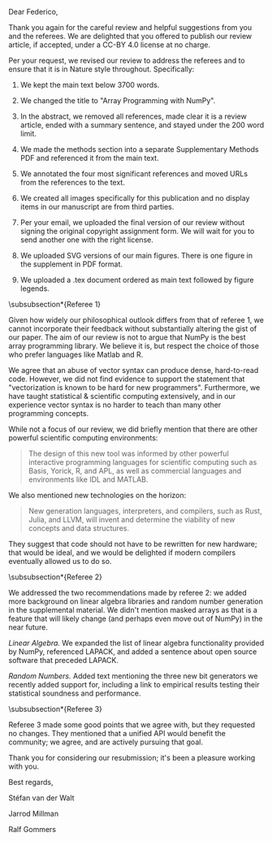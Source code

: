 Dear Federico,

Thank you again for the careful review and helpful suggestions from you
and the referees.  We are delighted that you offered to publish our
review article, if accepted, under a CC-BY 4.0 license at no charge.

Per your request, we revised our review to address the referees and to
ensure that it is in Nature style throughout. Specifically:

1. We kept the main text below 3700 words.

2. We changed the title to "Array Programming with NumPy".

3. In the abstract, we removed all references, made clear it is a
review article, ended with a summary sentence, and stayed under the
200 word limit.

4. We made the methods section into a separate Supplementary Methods PDF
and referenced it from the main text.

5. We annotated the four most significant references and moved URLs from
the references to the text.

6. We created all images specifically for this publication and no
display items in our manuscript are from third parties.

7. Per your email, we uploaded the final version of our review without
signing the original copyright assignment form.  We will wait for you
to send another one with the right license.

8. We uploaded SVG versions of our main figures.  There is one figure
in the supplement in PDF format.

9. We uploaded a .tex document ordered as main text followed by figure legends.


\subsubsection*{Referee 1}

Given how widely our philosophical outlook differs from that of referee
1, we cannot incorporate their feedback without substantially altering
the gist of our paper. The aim of our review is not to argue that NumPy
is the best array programming library. We believe it is, but respect the
choice of those who prefer languages like Matlab and R.

We agree that an abuse of vector syntax can produce dense,
hard-to-read code.  However, we did not find evidence to support the
statement that "vectorization is known to be hard for new
programmers".  Furthermore, we have taught statistical & scientific
computing extensively, and in our experience vector syntax is no
harder to teach than many other programming concepts.

While not a focus of our review, we did briefly mention that there are
other powerful scientific computing environments:

> The design of this new tool was informed by other powerful interactive
> programming languages for scientific computing such as Basis, Yorick,
> R, and APL, as well as commercial languages and environments like IDL
> and MATLAB.

We also mentioned new technologies on the horizon:

> New generation languages, interpreters, and compilers, such as Rust,
> Julia, and LLVM, will invent and determine the viability of new
> concepts and data structures.

They suggest that code should not have to be rewritten for new
hardware; that would be ideal, and we would be delighted if modern
compilers eventually allowed us to do so.

\subsubsection*{Referee 2}

We addressed the two recommendations made by referee 2: we added more
background on linear algebra libraries and random number generation in
the supplemental material. We didn't mention masked arrays as that is
a feature that will likely change (and perhaps even move out of NumPy)
in the near future.

*Linear Algebra.* We expanded the list of linear algebra
functionality provided by NumPy, referenced LAPACK, and added a sentence
about open source software that preceded LAPACK.

*Random Numbers.* Added text mentioning the three new bit
generators we recently added support for, including a link to empirical
results testing their statistical soundness and performance.

\subsubsection*{Referee 3}

Referee 3 made some good points that we agree with, but they requested
no changes.  They mentioned that a unified API would benefit the
community; we agree, and are actively pursuing that goal.

Thank you for considering our resubmission; it's been a pleasure working with you.


Best regards,


Stéfan van der Walt

Jarrod Millman

Ralf Gommers
